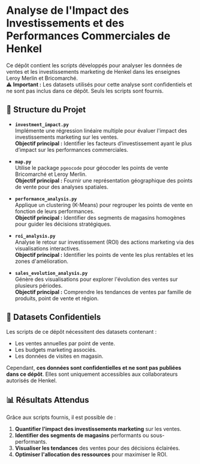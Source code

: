 # Analyse de l'Impact des Investissements et des Performances Commerciales de Henkel

Ce dépôt contient les scripts développés pour analyser les données de ventes et les investissements marketing de Henkel dans les enseignes Leroy Merlin et Bricomarché.  
⚠️ **Important :** Les datasets utilisés pour cette analyse sont confidentiels et ne sont pas inclus dans ce dépôt. Seuls les scripts sont fournis.

## 📂 Structure du Projet

- **`investment_impact.py`**  
  Implémente une régression linéaire multiple pour évaluer l'impact des investissements marketing sur les ventes.  
  **Objectif principal :** Identifier les facteurs d’investissement ayant le plus d’impact sur les performances commerciales.

- **`map.py`**  
  Utilise le package `pgeocode` pour géocoder les points de vente Bricomarché et Leroy Merlin.  
  **Objectif principal :** Fournir une représentation géographique des points de vente pour des analyses spatiales.

- **`performance_analysis.py`**  
  Applique un clustering (K-Means) pour regrouper les points de vente en fonction de leurs performances.  
  **Objectif principal :** Identifier des segments de magasins homogènes pour guider les décisions stratégiques.

- **`roi_analysis.py`**  
  Analyse le retour sur investissement (ROI) des actions marketing via des visualisations interactives.  
  **Objectif principal :** Identifier les points de vente les plus rentables et les zones d'amélioration.

- **`sales_evolution_analysis.py`**  
  Génère des visualisations pour explorer l'évolution des ventes sur plusieurs périodes.  
  **Objectif principal :** Comprendre les tendances de ventes par famille de produits, point de vente et région.

## 🚫 Datasets Confidentiels

Les scripts de ce dépôt nécessitent des datasets contenant :  
- Les ventes annuelles par point de vente.  
- Les budgets marketing associés.  
- Les données de visites en magasin.  

Cependant, **ces données sont confidentielles et ne sont pas publiées dans ce dépôt**. Elles sont uniquement accessibles aux collaborateurs autorisés de Henkel.

## 📊 Résultats Attendus

Grâce aux scripts fournis, il est possible de :  
1. **Quantifier l’impact des investissements marketing** sur les ventes.  
2. **Identifier des segments de magasins** performants ou sous-performants.  
3. **Visualiser les tendances** des ventes pour des décisions éclairées.  
4. **Optimiser l'allocation des ressources** pour maximiser le ROI.

